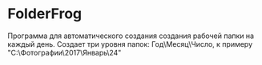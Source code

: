# FolderFrog
Программа для автоматического создания создания рабочей папки на каждый день. Создает три уровня папок: Год\Месяц\Число, к примеру "C:\Фотографии\2017\Январь\24"
